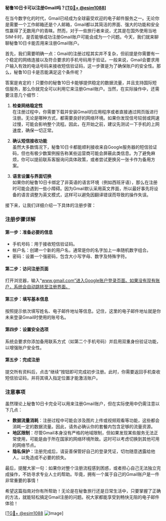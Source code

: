 **秘鲁10日卡可以注册Gmail吗？[[TG💪+ @esim1088](https://t.me/s/esim1088)]**

在当今数字化的时代，Gmail已经成为全球最受欢迎的电子邮件服务之一。无论你是需要一个工作邮箱还是个人邮箱，Gmail都以其简洁的界面、强大的功能和安全性赢得了无数用户的青睐。然而，对于一些旅行者来说，尤其是在国外使用当地SIM卡时，是否能够成功注册Gmail账户可能会成为一个问题。今天，我们就来聊聊秘鲁10日卡能否用来注册Gmail账户。

首先，我们需要明确一点：Gmail的注册过程其实并不复杂，但前提是你需要有一个稳定的网络连接以及符合要求的手机号码用于验证。一般来说，Gmail会要求用户输入有效的电话号码来接收短信验证码，这一步骤是为了确保账户的安全性。那么，秘鲁10日卡是否能满足这个条件呢？

答案是肯定的！只要你的秘鲁10日卡能够提供稳定的数据流量，并且支持国际短信服务，那么你就完全可以利用它来注册Gmail账户。当然，在实际操作中，还需要注意几个细节：

1. **检查网络稳定性**  
   在注册过程中，你需要下载并安装Gmail的应用程序或者直接通过网页版进行注册。无论是哪种方式，都需要良好的网络环境。如果你发现信号较弱或网速过慢，可能会影响整个流程。因此，在开始之前，建议先测试一下手机的上网速度，确保一切正常。

2. **确认短信接收功能**  
   虽然大多数情况下，秘鲁10日卡都能顺利接收来自Google服务器的短信验证码，但也有极少数案例报告称某些运营商可能会屏蔽此类信息。为了避免麻烦，你可以提前联系客服询问具体政策，或者尝试更换另一张卡作为备用方案。

3. **语言设置与界面切换**  
   如果你的秘鲁10日卡绑定了非英语的语言环境（例如西班牙语），那么在注册时可能会遇到一些小障碍。因为Gmail默认采用英文界面，所以最好事先将设备的语言调整为英文模式，这样可以避免因翻译错误而导致的操作失误。

接下来，让我们详细介绍一下具体的注册步骤：

### 注册步骤详解

#### 第一步：准备必要的信息
- 手机号码：用于接收短信验证码。
- 帐户名：创建一个新的用户名，通常是你的名字加上一串随机数字组合。
- 密码：设置一个强密码，包含大小写字母、数字及特殊字符。

#### 第二步：访问注册页面
打开浏览器，输入“www.gmail.com”进入Google账户登录页面。如果没有现有账户，系统会自动跳转至注册界面。

#### 第三步：填写基本信息
按照提示依次填写姓名、电子邮件地址等信息。记住，这里的电子邮件地址就是你未来登录Gmail时使用的账号名。

#### 第四步：设置安全选项
系统会要求你添加备用联系方式（如第二个手机号码）并启用双重身份验证功能，以增强账户安全性。

#### 第五步：完成注册
提交所有资料后，点击“继续”按钮即可完成初步注册。此时，你需要返回手机查收短信验证码，并将其填入指定位置才能激活账户。

### 注意事项

虽然理论上秘鲁10日卡完全可以用来注册Gmail账户，但在实际使用中仍需注意以下几点：
- **数据流量消耗**：注册过程中可能会涉及图片上传或视频观看等功能，这些都会消耗一定的数据流量。因此，请务必确认你的套餐内包含足够的流量资源。
- **地区限制**：尽管Gmail本身没有严格的地域限制，但如果发现某些服务无法正常使用，可能是由于所在国家的网络环境所致。这时可以考虑切换到其他可用的网络节点。
- **隐私保护**：注册完成后，请妥善保管好自己的登录凭证，切勿随意透露给他人，以免造成不必要的损失。

最后，提醒大家一句：如果你对整个注册流程感到困惑，或者担心自己无法独立完成操作，不妨寻求专业人士的帮助。毕竟，拥有一个属于自己的Gmail账户是一件非常重要的事情！

希望这篇指南对你有所帮助！无论是在秘鲁旅行还是日常生活中，只要掌握了正确的方法，就能轻松搞定Gmail注册的问题。祝大家都能享受到畅快无阻的电子邮件体验！

[[TG💪+ @esim1088](https://t.me/s/esim1088) ![Image](https://i.postimg.cc/4NQfJmqS/Snipaste-2025-05-13-00-14-12.png)]